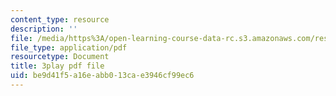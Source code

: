 ```yaml
---
content_type: resource
description: ''
file: /media/https%3A/open-learning-course-data-rc.s3.amazonaws.com/res-6-007-signals-and-systems-spring-2011/be9d41f5a16eabb013cae3946cf99ec6_GrnYlDAsmuA.pdf
file_type: application/pdf
resourcetype: Document
title: 3play pdf file
uid: be9d41f5-a16e-abb0-13ca-e3946cf99ec6
---
```

